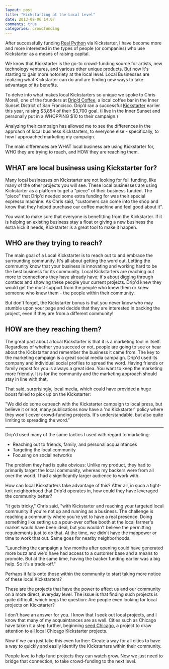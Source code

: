 ```yaml
---
layout: post
title: "Kickstarting at the Local Level"
date: 2013-08-06 14:07
comments: true
categories: crowdfunding
---
```


After successfully funding [Real Python](http://www.kickstarter.com/projects/1369857650/real-python-for-web-development-featuring-web2py) via Kickstarter, I have become more and more interested in the types of people (or companies) who use Kickstarter as a means of raising capital. 

We know that Kickstarter is the go-to crowd-funding source for artists, new technology ventures, and various other unique products. But now it's starting to gain more notoriety at the local level. Local Businesses are realizing what Kickstarter can do and are finding new ways to take advantage of its benefits. 

To delve into what makes local Kickstarters so unique we spoke to Chris Morell, one of the founders at [Drip’d Coffee](http://www.dripdcoffee.com/), a local coffee bar in the Inner Sunset District of San Francisco. Drip’d ran a successful [Kickstarter](http://www.kickstarter.com/projects/816765303/help-dripd-coffee-launch-in-san-franciscos-inner-s) earlier this year, raising $3,854 of their $3,700 goal. (I live in the Inner Sunset and personally put in a WHOPPING $10 to their campaign.) 

Analyzing their campaign has allowed me to see the differences in the approach of local business Kickstarters, to everyone else - specifically, to how I approached marketing my campaign.

The main differences are WHAT local business are using Kickstarter for, WHO they are trying to reach, and HOW they are reaching them.

## WHAT are local business using Kickstarter for?
Many local businesses on Kickstarter are not looking for full funding, like many of the other projects you will see. These local businesses are using Kickstarter as a platform to get a "piece" of their business funded. The "piece" that Drip'd needed some extra funding for was their special expresso machine. As Chris said, "customers can come into the shop and know that they helped purchase our coffee machine and feel good about it". 

You want to make sure that everyone is benefitting from the Kickstarter. If it is helping an existing business stay a float or giving a new business the extra kick it needs,  Kickstarter is a great tool to make it happen.

## WHO are they trying to reach?
The main goal of a Local Kickstarter is to reach out to and embrace the surrounding community. It's all about getting the word out. Letting the community know that your business is innovating and working hard to be the best business for its community. Local Kickstarters are reaching out more to connections they have already have; it's about digging through contacts and showing these people your current projects. Drip'd knew they would get the most support from the people who knew them or knew someone who knew them - the people within their community. 

But don't forget, the Kickstarter bonus is that you never know who may stumble upon your page and decide that they are interested in backing the project, even if they are from a different community!

## HOW are they reaching them?

The great part about a local Kickstarter is that it is a marketing tool in itself. Regardless of whether you succeed or not, people are going to see or hear about the Kickstarter and remember the business it came from. The key to the marketing campaign is a great social media campaign. Drip'd used its company and individual social profiles to spread the word. Having friends or family repost for you is always a great idea. You want to keep the marketing more friendly. It is for the community and the marketing approach should stay in line with that. 

That said, surprisingly, local media, which could have provided a huge boost failed to pick up on the Kickstarter:

"We did do some outreach with the Kickstarter campaign to local press, but believe it or not, many publications now have a 'no Kickstarter' policy where they won't cover crowd-funding projects. It's understandable, but also quite limiting to spreading the word."

*****

Drip'd used many of the same tactics I used with regard to marketing:

- Reaching out to friends, family, and personal acquaintances
- Targeting the local community
- Focusing on social networks

The problem they had is quite obvious: Unlike my product, they had to primarily target the local community, whereas my backers were from all over the world. I had a significantly larger audience to work with. 

How can local Kickstarters take advantage of this? After all, in such a tight-knit neighborhood that Drip'd operates in, how could they have leveraged the community better? 

"It gets tricky," Chris said, "with Kickstarter and reaching your targeted local community if you're not up and running as a business. The challenge is reaching a community where you're yet to have a real presence. Doing something like setting up a pour-over coffee booth at the local farmer's market would have been ideal, but you wouldn't believe the permitting requirements just to do that. At the time, we didn't have the manpower or time to work that out. Same goes for nearby neighborhoods.

"Launching the campaign a few months after opening could have generated more buzz and we'd have had access to a customer base and a means to promote. But at the same time, having the backer funding earlier was a big help. So it's a trade-off."

Perhaps it falls onto those within the community to start taking more notice of these local Kickstarters?

These are the projects that have the power to affect us and our community on a more direct, everyday level. The issue is that finding such projects is quite difficult, which begs the question: Are people even looking for local projects on Kickstarter?

I don't have an answer for you. I know that I seek out local projects, and I know that many of my acquaintances are as well. Cities such as Chicago have taken it a step further, beginning [seed Chicago](http://www.kickstarter.com/pages/seedchicago), a project to draw attention to all local Chicago Kickstarter projects.

Now if we can just take this even further: Create a way for all cities to have a way to quickly and easily identify the Kickstarters within their community. 

People love to help fund projects they can watch grow. Now we just need to bridge that connection, to take crowd-funding to the next level.

